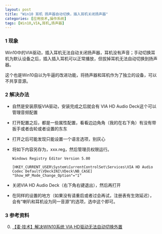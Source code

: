 ```yaml
---
layout: post
title: "Win10 耳机 扬声器自动切换，插入耳机关闭扬声器"
categories: [应用技术,操作系统]
tags: [Win10,VIA,耳机,扬声器]
---
```


### 1 现象

Win10中的VIA驱动，插入耳机无法自动关闭扬声器，耳机没有声音；手动切换耳机为默认设备之后，插入插入耳机可以正常播放，但拔掉耳机无法自动切换到扬声器。

这个也是Win10自以为牛逼的改进功能，将扬声器和耳机作为了独立的设备，可以不共享音源。



### 2 解决办法

+ 自然是安装原版VIA驱动，安装完成之后就会有 VIA HD Audio Deck这个可以管理音频配置

+ 打开配置之后，都是一些属性配置，看看边边角角（我的在右下角）有没有带扳手或者齿轮或者设置的东东

+ 打开之后可能发现只能设置一个语言选项，别灰心

+ 将如下内容另存为，xxx.reg，然后管理员权限运行。

  ```
  Windows Registry Editor Version 5.00

  [HKEY_CURRENT_USER\System\CurrentControlSet\Services\VIA HD Audio Codec Default\VDeckINI\VDeck\NB_CASE]
  "Show_HP_Mode_Change_Option"="1"

  ```


+ 关闭VIA HD Audio Deck（右下角右键退出），然后再打开
+ 在同样的设置的地方（如果没有请重启或者过会再试，注册表有生效延迟），会有“喇叭和耳机设为同一音源”的选项，选中这个即可。



### 3 参考资料
0. [【麦·技术】解决WIN10系统 VIA HD驱动无法自动切换外置](http://tieba.baidu.com/p/4243795752)